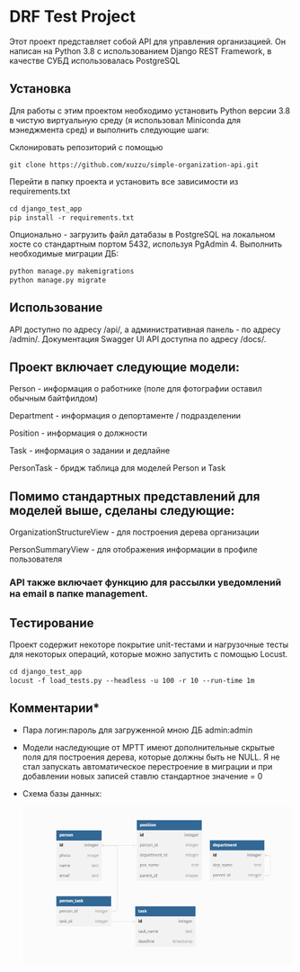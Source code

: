 # DRF Test Project
Этот проект представляет собой API для управления организацией. Он написан на Python 3.8 с использованием Django REST Framework, в качестве СУБД использовалась PostgreSQL

## Установка
Для работы с этим проектом необходимо установить Python версии 3.8 в чистую виртуальную среду (я использовал Miniconda для мэнеджмента сред) и выполнить следующие шаги:

Склонировать репозиторий с помощью
```
git clone https://github.com/xuzzu/simple-organization-api.git
```
Перейти в папку проекта и установить все зависимости из requirements.txt
```
cd django_test_app
pip install -r requirements.txt
```
Опционально - загрузить файл датабазы в PostgreSQL на локальном хосте со стандартным портом 5432, используя PgAdmin 4.
Выполнить необходимые миграции ДБ:
```
python manage.py makemigrations
python manage.py migrate
```
## Использование
API доступно по адресу /api/, а административная панель - по адресу /admin/. Документация Swagger UI API доступна по адресу /docs/.

## Проект включает следующие модели:

Person - информация о работнике (поле для фотографии оставил обычным байтфилдом)

Department - информация о депортаменте / подразделении

Position - информация о должности

Task - информация о задании и дедлайне

PersonTask - бридж таблица для моделей Person и Task


## Помимо стандартных представлений для моделей выше, сделаны следующие:

OrganizationStructureView - для построения дерева организации

PersonSummaryView - для отображения информации в профиле пользователя

### API также включает функцию для рассылки уведомлений на email в папке management.

## Тестирование
Проект содержит некоторе покрытие unit-тестами и нагрузочные тесты для некоторых операций, которые можно запустить с помощью Locust.
```
cd django_test_app
locust -f load_tests.py --headless -u 100 -r 10 --run-time 1m   
```
## Комментарии*

- Пара логин:пароль для загруженной мною ДБ admin:admin
- Модели наследующие от MPTT имеют дополнительные скрытые поля для построения дерева, которые должны быть не NULL. Я не стал запускать автоматическое перестроение в миграции и при добавлении новых записей ставлю стандартное значение = 0
- Схема базы данных:
  
  ![alt text](schema.png)
